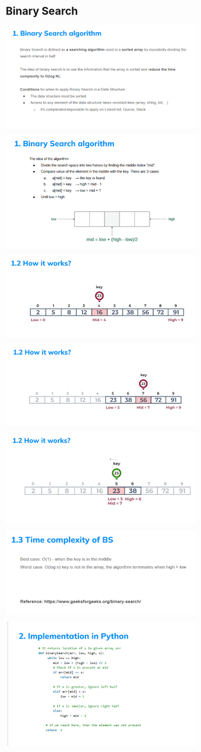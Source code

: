 # Binary Search

![](./images/Screenshot_6.png)

![](./images/Screenshot_1.png)

![](./images/Screenshot_2.png)

![](./images/Screenshot_3.png)

![](./images/Screenshot_4.png)

![](./images/Screenshot_5.png)

![](./images/Screenshot_7.png)
